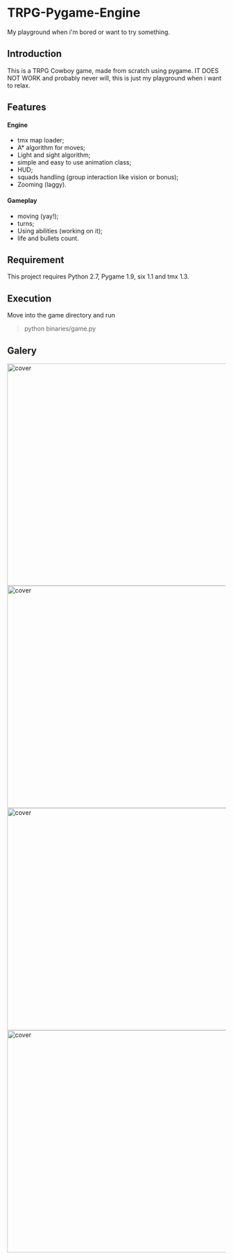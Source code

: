 # TRPG-Pygame-Engine
My playground when i'm bored or want to try something.

## Introduction
This is a TRPG Cowboy game, made from scratch using pygame.
IT DOES NOT WORK
and probably never will, this is just my playground when i want to relax.

## Features
#### Engine
- tmx map loader;
- A* algorithm for moves;
- Light and sight algorithm;
- simple and easy to use animation class;
- HUD;
- squads handling (group interaction like vision or bonus);
- Zooming (laggy).

#### Gameplay
- moving (yay!);
- turns;
- Using abilities (working on it);
- life and bullets count.

## Requirement
This project requires Python 2.7, Pygame 1.9, six 1.1 and tmx 1.3.

## Execution
Move into the game directory and run
> python binaries/game.py

## Galery
<img src="https://github.com/LoukaSoret/coursL3/blob/master/gallery/cover.png" alt="cover" width="512"/>
<img src="https://github.com/LoukaSoret/coursL3/blob/master/gallery/lights.png" alt="cover" width="512"/>
<img src="https://github.com/LoukaSoret/coursL3/blob/master/gallery/shorting.png" alt="cover" width="512"/>
<img src="https://github.com/LoukaSoret/coursL3/blob/master/gallery/target.png" alt="cover" width="512"/>

